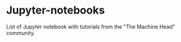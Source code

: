 # Jupyter-notebooks

List of Jupyter notebook with tutorials from the "The Machine Head" community.
